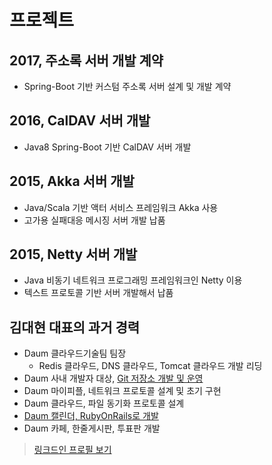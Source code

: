 # 프로젝트

## 2017, 주소록 서버 개발 계약

* Spring-Boot 기반 커스텀 주소록 서버 설계 및 개발 계약

## 2016, CalDAV 서버 개발

* Java8 Spring-Boot 기반 CalDAV 서버 개발

## 2015, Akka 서버 개발

* Java/Scala 기반 액터 서비스 프레임워크 Akka 사용
* 고가용 실패대응 메시징 서버 개발 납품

## 2015, Netty 서버 개발

* Java 비동기 네트워크 프로그래밍 프레임워크인 Netty 이용
* 텍스트 프로토콜 기반 서버 개발해서 납품

## 김대현 대표의 과거 경력

* Daum 클라우드기술팀 팀장
  * Redis 클라우드, DNS 클라우드, Tomcat 클라우드 개발 리딩
* Daum 사내 개발자 대상, [Git 저장소 개발 및 운영](https://www.slideshare.net/hatemogi/devon2013-git)
* Daum 마이피플, 네트워크 프로토콜 설계 및 초기 구현
* Daum 클라우드, 파일 동기화 프로토콜 설계
* [Daum 캘린더, RubyOnRails로 개발](https://medium.com/happyprogrammer-in-jeju/다음-캘린더-서비스의-비하인드-스토리-ec0faac67f05)
* Daum 카페, 한줄게시판, 투표판 개발

> [링크드인 프로필 보기](https://kr.linkedin.com/in/hatemogi)
